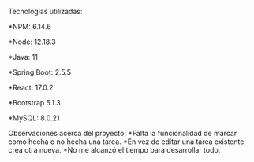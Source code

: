 Tecnologías utilizadas:

*NPM: 6.14.6

*Node: 12.18.3

*Java: 11

*Spring Boot: 2.5.5

*React: 17.0.2

*Bootstrap 5.1.3

*MySQL: 8.0.21


Observaciones acerca del proyecto:
*Falta la funcionalidad de marcar como hecha o no hecha una tarea.
*En vez de editar una tarea existente, crea otra nueva.
*No me alcanzó el tiempo para desarrollar todo.
